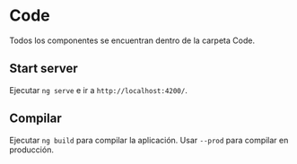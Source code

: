 # Code

Todos los componentes se encuentran dentro de la carpeta Code.

## Start server

Ejecutar `ng serve` e ir a `http://localhost:4200/`.

## Compilar

Ejecutar `ng build` para compilar la aplicación. Usar `--prod` para compilar en producción.